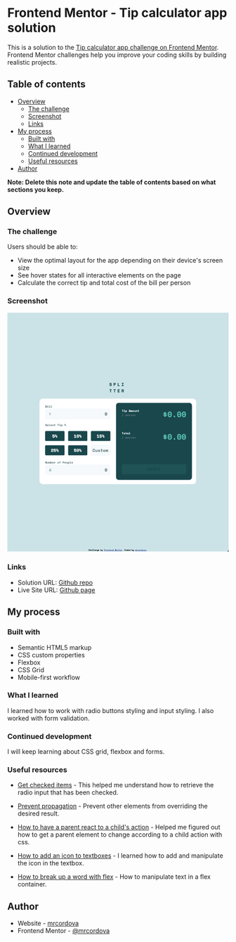 # Frontend Mentor - Tip calculator app solution

This is a solution to the [Tip calculator app challenge on Frontend Mentor](https://www.frontendmentor.io/challenges/tip-calculator-app-ugJNGbJUX). Frontend Mentor challenges help you improve your coding skills by building realistic projects.

## Table of contents

- [Overview](#overview)
  - [The challenge](#the-challenge)
  - [Screenshot](#screenshot)
  - [Links](#links)
- [My process](#my-process)
  - [Built with](#built-with)
  - [What I learned](#what-i-learned)
  - [Continued development](#continued-development)
  - [Useful resources](#useful-resources)
- [Author](#author)

**Note: Delete this note and update the table of contents based on what sections you keep.**

## Overview

### The challenge

Users should be able to:

- View the optimal layout for the app depending on their device's screen size
- See hover states for all interactive elements on the page
- Calculate the correct tip and total cost of the bill per person

### Screenshot

![](images/screenshot.png)

### Links

- Solution URL: [Github repo](https://github.com/mrcordova/tip-calculator-app-main)
- Live Site URL: [Github page](https://mrcordova.github.io/tip-calculator-app-main/)

## My process

### Built with

- Semantic HTML5 markup
- CSS custom properties
- Flexbox
- CSS Grid
- Mobile-first workflow

### What I learned

I learned how to work with radio buttons styling and input styling. I also worked with form validation.

### Continued development

I will keep learning about CSS grid, flexbox and forms.

### Useful resources

- [Get checked items](https://stackoverflow.com/questions/66013541/how-to-document-queryselectorall-only-checked-items) - This helped me understand how to retrieve the radio input that has been checked.
- [Prevent propagation](https://stackoverflow.com/questions/25264726/why-is-the-onclick-event-triggered-twice) - Prevent other elements from overriding the desired result.
- [How to have a parent react to a child's action](https://stackoverflow.com/questions/26754497/css-disable-hover-effect) - Helped me figured out how to get a parent element to change according to a child action with css.
- [How to add an icon to textboxes](https://stackoverflow.com/questions/917610/put-icon-inside-input-element-in-a-form) -
  I learned how to add and manipulate the icon in the textbox.

- [How to break up a word with flex](https://dev.to/somshekhar/overflow-wrap-in-a-flex-container-35) - How to manipulate text in a flex container.

## Author

- Website - [mrcordova](https://github.com/mrcordova)
- Frontend Mentor - [@mrcordova](https://www.frontendmentor.io/profile/mrcordova)
